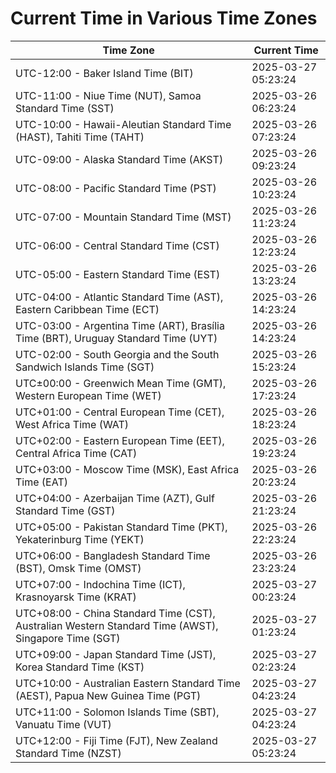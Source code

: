 # Current Time in Various Time Zones

| Time Zone | Current Time |
|-----------|--------------|
| UTC-12:00 - Baker Island Time (BIT) | 2025-03-27 05:23:24 |
| UTC-11:00 - Niue Time (NUT), Samoa Standard Time (SST) | 2025-03-26 06:23:24 |
| UTC-10:00 - Hawaii-Aleutian Standard Time (HAST), Tahiti Time (TAHT) | 2025-03-26 07:23:24 |
| UTC-09:00 - Alaska Standard Time (AKST) | 2025-03-26 09:23:24 |
| UTC-08:00 - Pacific Standard Time (PST) | 2025-03-26 10:23:24 |
| UTC-07:00 - Mountain Standard Time (MST) | 2025-03-26 11:23:24 |
| UTC-06:00 - Central Standard Time (CST) | 2025-03-26 12:23:24 |
| UTC-05:00 - Eastern Standard Time (EST) | 2025-03-26 13:23:24 |
| UTC-04:00 - Atlantic Standard Time (AST), Eastern Caribbean Time (ECT) | 2025-03-26 14:23:24 |
| UTC-03:00 - Argentina Time (ART), Brasília Time (BRT), Uruguay Standard Time (UYT) | 2025-03-26 14:23:24 |
| UTC-02:00 - South Georgia and the South Sandwich Islands Time (SGT) | 2025-03-26 15:23:24 |
| UTC±00:00 - Greenwich Mean Time (GMT), Western European Time (WET) | 2025-03-26 17:23:24 |
| UTC+01:00 - Central European Time (CET), West Africa Time (WAT) | 2025-03-26 18:23:24 |
| UTC+02:00 - Eastern European Time (EET), Central Africa Time (CAT) | 2025-03-26 19:23:24 |
| UTC+03:00 - Moscow Time (MSK), East Africa Time (EAT) | 2025-03-26 20:23:24 |
| UTC+04:00 - Azerbaijan Time (AZT), Gulf Standard Time (GST) | 2025-03-26 21:23:24 |
| UTC+05:00 - Pakistan Standard Time (PKT), Yekaterinburg Time (YEKT) | 2025-03-26 22:23:24 |
| UTC+06:00 - Bangladesh Standard Time (BST), Omsk Time (OMST) | 2025-03-26 23:23:24 |
| UTC+07:00 - Indochina Time (ICT), Krasnoyarsk Time (KRAT) | 2025-03-27 00:23:24 |
| UTC+08:00 - China Standard Time (CST), Australian Western Standard Time (AWST), Singapore Time (SGT) | 2025-03-27 01:23:24 |
| UTC+09:00 - Japan Standard Time (JST), Korea Standard Time (KST) | 2025-03-27 02:23:24 |
| UTC+10:00 - Australian Eastern Standard Time (AEST), Papua New Guinea Time (PGT) | 2025-03-27 04:23:24 |
| UTC+11:00 - Solomon Islands Time (SBT), Vanuatu Time (VUT) | 2025-03-27 04:23:24 |
| UTC+12:00 - Fiji Time (FJT), New Zealand Standard Time (NZST) | 2025-03-27 05:23:24 |
